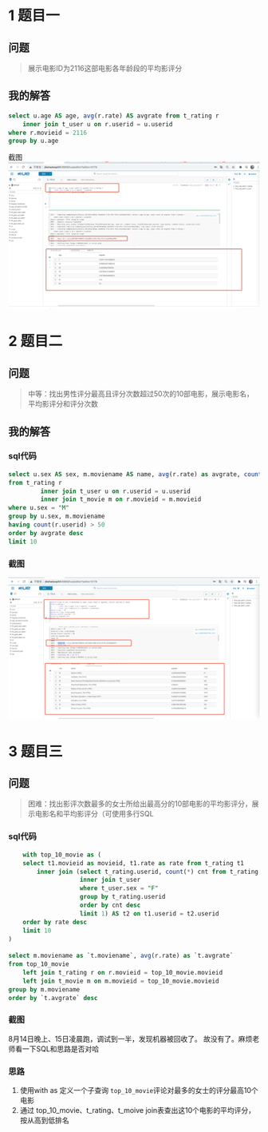 # 1 题目一
## 问题
> 展示电影ID为2116这部电影各年龄段的平均影评分

## 我的解答

```sql
select u.age AS age, avg(r.rate) AS avgrate from t_rating r
    inner join t_user u on r.userid = u.userid
where r.movieid = 2116  
group by u.age
```

截图
![img_1.png](截图/img_1.png)

# 2 题目二

## 问题
> 中等：找出男性评分最高且评分次数超过50次的10部电影，展示电影名，平均影评分和评分次数

## 我的解答

### sql代码

```sql
select u.sex AS sex, m.moviename AS name, avg(r.rate) as avgrate, count(r.userid) as total
from t_rating r
         inner join t_user u on r.userid = u.userid
         inner join t_movie m on r.movieid = m.movieid
where u.sex = "M"
group by u.sex, m.moviename
having count(r.userid) > 50
order by avgrate desc
limit 10
```
### 截图

![img_2 .png](截图/img_2.png)

# 3 题目三

## 问题
> 困难：找出影评次数最多的女士所给出最高分的10部电影的平均影评分，展示电影名和平均影评分（可使用多行SQL

### sql代码

```sql
	with top_10_movie as (
    select t1.movieid as movieid, t1.rate as rate from t_rating t1
        inner join (select t_rating.userid, count(*) cnt from t_rating
                    inner join t_user
                    where t_user.sex = "F"
                    group by t_rating.userid
                    order by cnt desc
                    limit 1) AS t2 on t1.userid = t2.userid
    order by rate desc
    limit 10
)

select m.moviename as `t.moviename`, avg(r.rate) as `t.avgrate`
from top_10_movie 
    left join t_rating r on r.movieid = top_10_movie.movieid
    left join t_movie m on m.movieid = top_10_movie.movieid
group by m.moviename
order by `t.avgrate` desc
```


### 截图

8月14日晚上、15日凌晨跑，调试到一半，发现机器被回收了。
故没有了。麻烦老师看一下SQL和思路是否对哈

### 思路

1. 使用with as 定义一个子查询 `top_10_movie`评论对最多的女士的评分最高10个电影
2. 通过 top_10_movie、t_rating、t_moive join表查出这10个电影的平均评分，按从高到低排名